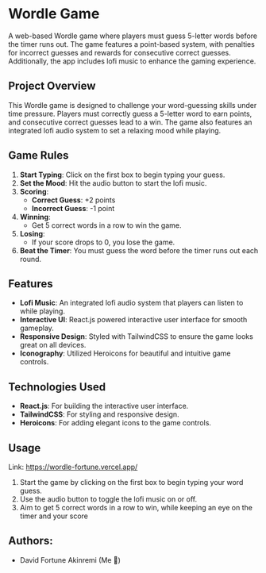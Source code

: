 # Wordle Game

A web-based Wordle game where players must guess 5-letter words before the timer runs out. The game features a point-based system, with penalties for incorrect guesses and rewards for consecutive correct guesses. Additionally, the app includes lofi music to enhance the gaming experience.

## Project Overview

This Wordle game is designed to challenge your word-guessing skills under time pressure. Players must correctly guess a 5-letter word to earn points, and consecutive correct guesses lead to a win. The game also features an integrated lofi audio system to set a relaxing mood while playing.

## Game Rules

1. **Start Typing**: Click on the first box to begin typing your guess.
2. **Set the Mood**: Hit the audio button to start the lofi music.
3. **Scoring**:
   - **Correct Guess**: +2 points
   - **Incorrect Guess**: -1 point
4. **Winning**:
   - Get 5 correct words in a row to win the game.
5. **Losing**:
   - If your score drops to 0, you lose the game.
6. **Beat the Timer**: You must guess the word before the timer runs out each round.

## Features

- **Lofi Music**: An integrated lofi audio system that players can listen to while playing.
- **Interactive UI**: React.js powered interactive user interface for smooth gameplay.
- **Responsive Design**: Styled with TailwindCSS to ensure the game looks great on all devices.
- **Iconography**: Utilized Heroicons for beautiful and intuitive game controls.

## Technologies Used

- **React.js**: For building the interactive user interface.
- **TailwindCSS**: For styling and responsive design.
- **Heroicons**: For adding elegant icons to the game controls.

## Usage

Link: https://wordle-fortune.vercel.app/

1. Start the game by clicking on the first box to begin typing your word guess.
2. Use the audio button to toggle the lofi music on or off.
3. Aim to get 5 correct words in a row to win, while keeping an eye on the timer and your score


## Authors:

- David Fortune Akinremi (Me 🙈)
